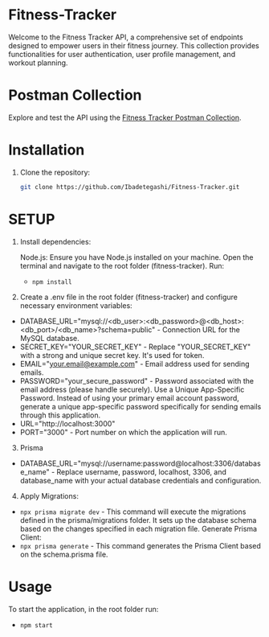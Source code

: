 # Fitness-Tracker

Welcome to the Fitness Tracker API, a comprehensive set of endpoints designed to empower users in their fitness journey. This collection provides functionalities for user authentication, user profile management, and workout planning.

# Postman Collection

Explore and test the API using the [Fitness Tracker Postman Collection](https://documenter.getpostman.com/view/31765247/2s9YyvCLbF).


# Installation
1. Clone the repository:

   ```bash
   git clone https://github.com/Ibadetegashi/Fitness-Tracker.git

# SETUP
1. Install dependencies:
    
    Node.js: Ensure you have Node.js installed on your machine. 
    Open the terminal and navigate to the root folder (fitness-tracker). Run:
    - <code>npm install</code> 

3. Create a .env file in the root folder (fitness-tracker) and configure necessary environment variables:

- DATABASE_URL="mysql://<db_user>:<db_password>@<db_host>:<db_port>/<db_name>?schema=public" -  Connection URL for the MySQL database.
- SECRET_KEY="YOUR_SECRET_KEY" - Replace "YOUR_SECRET_KEY" with a strong and unique secret key. It's used for token.
- EMAIL="your.email@example.com" - Email address used for sending emails.
- PASSWORD="your_secure_password" - Password associated with the email address (please handle securely). Use a Unique App-Specific Password. Instead of using your primary email account password, generate a unique app-specific password specifically for sending emails through this application.
- URL="http://localhost:3000"
- PORT="3000" - Port number on which the application will run.

3. Prisma
- DATABASE_URL="mysql://username:password@localhost:3306/database_name" - Replace username, password, localhost, 3306, and database_name with your actual database credentials and configuration.

4. Apply Migrations:
- <code>npx prisma migrate dev</code>  - This command will execute the migrations defined in the prisma/migrations folder. It sets up the database schema based on the changes specified in each migration file.
Generate Prisma Client:
- <code>npx prisma generate</code> - This command generates the Prisma Client based on the schema.prisma file.

# Usage
To start the application, in the root folder run:
 - <code>npm start</code>

